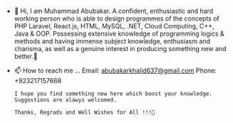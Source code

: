 - 👋 Hi,
      I am Muhammad Abubakar.
      A confident, enthusiastic and hard working person who is able to design programmes of the concepts of PHP Laravel, React.js, HTML,
      MySQL, .NET, Cloud Computing, C++, Java & OOP. Possessing extensive knowledge of programming logics & methods and having
      immense subject knowledge, enthusiasm and charisma, as well as a genuine interest in producing something new and better.💞️

- 📫 How to reach me ...
      Email: abubakarkhalid637@gmail.com
      Phone: +923217157668
      
      I hope you find something new here which boost your knowledge. 
      Suggestions are alawys welcomed.
      
      Thanks, Regrads and Well Wishes for All !!!💞️
